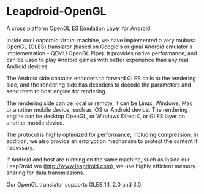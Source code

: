 # Leapdroid-OpenGL

A cross platform OpenGL ES Emulation Layer for Android

Inside our Leapdroid virtual machine, we have implemented a very roubust OpenGL (GLES) translator (based on Google's original Android emulator's implementation - QEMU OpenGL Pipe). It provides native performance, and can be used to play Android games with better experience than any real Android devices.

The Android side contains encoders to forward GLES calls to the rendering side, and the rendering side has decoders to decode the parameters and send them to host engine for rendering. 

The rendering side can be local or remote, it can be Linux, Windows, Mac or 
another mobile device, such as iOS or Android device. The rendering engine can be desktop OpenGL, or Windows DirectX, or GLES layer on another mobile device.

The protocol is highly optimized for performance, including compression. In addition, we also provide an encryption mechansim to protect the content if necessary.

If Android and host are running on the same machine, such as inside our LeapDroid vm (http://www.leapdroid.com), we use highly efficient memory sharing for data transmissions.

Our OpenGL translator supports GLES 1.1, 2.0 and 3.0.

